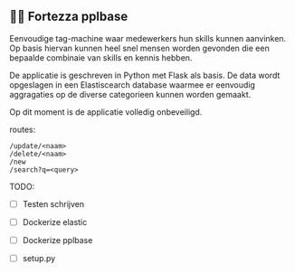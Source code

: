 ## :construction_worker_man: Fortezza pplbase

Eenvoudige tag-machine waar medewerkers hun skills kunnen aanvinken. Op basis hiervan kunnen heel snel mensen worden gevonden die een bepaalde combinaie van skills en kennis hebben.

De applicatie is geschreven in Python met Flask als basis.
De data wordt opgeslagen in een Elastiscearch database waarmee er eenvoudig aggragaties op de diverse categorieen kunnen worden gemaakt.

Op dit moment is de applicatie volledig onbeveiligd.

routes:
```/view/<naam>
/update/<naam>
/delete/<naam> 
/new
/search?q=<query>
```
    
TODO:
 - [ ] Testen schrijven
 - [ ] Dockerize elastic
 - [ ] Dockerize pplbase
 - [ ] setup.py

